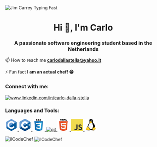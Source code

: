 <img src="https://media4.giphy.com/media/v1.Y2lkPTc5MGI3NjExampiaHB3dXhxdG42MDJwODhjNDA5cTVob2dxbnd1c3dmZWdqbmFsYiZlcD12MV9pbnRlcm5hbF9naWZfYnlfaWQmY3Q9Zw/l10yGFKGnvSgkwrdAE/giphy.gif" alt="Jim Carrey Typing Fast" width="100%" height="300" />


<h1 align="center">Hi 👋, I'm Carlo</h1>
<h3 align="center">A passionate software engineering student based in the Netherlands</h3>


📫 How to reach me **carlodallastella@yahoo.it**

⚡ Fun fact **I am an actual chef! 😁**

<h3 align="left">Connect with me:</h3>
<p align="left">
<a href="https://linkedin.com/in/www.linkedin.com/in/carlo-dalla-stella" target="blank"><img align="center" src="https://raw.githubusercontent.com/rahuldkjain/github-profile-readme-generator/master/src/images/icons/Social/linked-in-alt.svg" alt="www.linkedin.com/in/carlo-dalla-stella" height="30" width="40" /></a>
</p>

<h3 align="left">Languages and Tools:</h3>
<p align="left"> <a href="https://www.cprogramming.com/" target="_blank" rel="noreferrer"> <img src="https://raw.githubusercontent.com/devicons/devicon/master/icons/c/c-original.svg" alt="c" width="40" height="40"/> </a> <a href="https://www.w3schools.com/cpp/" target="_blank" rel="noreferrer"> <img src="https://raw.githubusercontent.com/devicons/devicon/master/icons/cplusplus/cplusplus-original.svg" alt="cplusplus" width="40" height="40"/> </a> <a href="https://www.w3schools.com/css/" target="_blank" rel="noreferrer"> <img src="https://raw.githubusercontent.com/devicons/devicon/master/icons/css3/css3-original-wordmark.svg" alt="css3" width="40" height="40"/> </a> <a href="https://git-scm.com/" target="_blank" rel="noreferrer"> <img src="https://www.vectorlogo.zone/logos/git-scm/git-scm-icon.svg" alt="git" width="40" height="40"/> </a> <a href="https://www.w3.org/html/" target="_blank" rel="noreferrer"> <img src="https://raw.githubusercontent.com/devicons/devicon/master/icons/html5/html5-original-wordmark.svg" alt="html5" width="40" height="40"/> </a> <a href="https://developer.mozilla.org/en-US/docs/Web/JavaScript" target="_blank" rel="noreferrer"> <img src="https://raw.githubusercontent.com/devicons/devicon/master/icons/javascript/javascript-original.svg" alt="javascript" width="40" height="40"/> </a> <a href="https://www.linux.org/" target="_blank" rel="noreferrer"> <img src="https://raw.githubusercontent.com/devicons/devicon/master/icons/linux/linux-original.svg" alt="linux" width="40" height="40"/> </a> </p>

<p><img align="left" src="https://github-readme-stats.vercel.app/api/top-langs?username=ilCodeChef&show_icons=true&locale=en&layout=compact" alt="ilCodeChef" /></p>

<p>&nbsp;<img align="center" src="https://github-readme-stats.vercel.app/api?username=ilCodeChef&show_icons=true&locale=en" alt="ilCodeChef" /></p>
